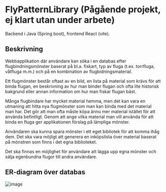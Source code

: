 # FlyPatternLibrary (Pågående projekt, ej klart utan under arbete)

Backend i Java (Spring boot), frontend React (vite).

## Beskrivning

Webbapplikation där användare kan söka i en databas efter flugbindningsmönster baserat på bl.a. fiskart, typ av fluga (t.ex. torrfluga, våtfluga m.m.) och på en kombination av flugbidningsmaterial.

Ett flugmönster består oftast av en bild, en lista på material som krävs för att binda flugan, en beskrivning av hur man binder flugan och ofta lite historisk bakgrund eller annan information om hur man fiskar flugan bäst.

Många flugbindare har mycket material hemma, men det kan vara en utmaning att hitta nya flugmönster som man kan binda med det material man har. Det gör att man ofta måste köpa ännu mer material istället för att använda befintligt.
Genom att ange vilka material man vill använda för att binda en fluga ger applikationen förslag på lämpliga mönster.

Användaren ska kunna spara mönster i ett eget bibliotek för att komma ihåg dem. Det ska vara möjligt att generera en inköpslista över material baserat på mönstren som finns i det egna biblioteket.

Det ska finnas en möjlighet för användare att lägga upp egna mönster och sälja egenbundna flugor till andra användare.


## ER-diagram över databas

![image](https://github.com/ikonenmk/FlyPatternLibrary/assets/153864857/748e2d05-6fb8-487f-8038-f6ed91dee926)


